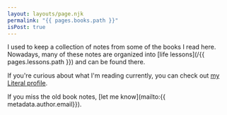 ```yaml
---
layout: layouts/page.njk
permalink: "{{ pages.books.path }}"
isPost: true
---
```


I used to keep a collection of notes from some of the books I read here. Nowadays, many of these notes are organized into [life lessons](/{{ pages.lessons.path }}) and can be found there.

If you're curious about what I'm reading currently, you can check out [my Literal profile](https://literal.club/alex).

If you miss the old book notes, [let me know](mailto:{{ metadata.author.email}}).
